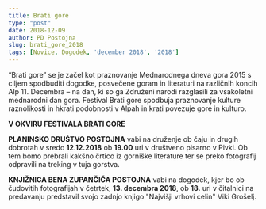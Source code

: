 ```yaml
---
title: Brati gore
type: "post"
date: 2018-12-09
author: PD Postojna
slug: brati_gore_2018
tags: [Novice, Dogodek, 'december 2018', '2018']
---
```


“Brati gore” se je začel kot praznovanje Mednarodnega dneva gora 2015 s ciljem spodbuditi dogodke, posvečene goram in literaturi na različnih koncih Alp 11. Decembra – na dan, ki so ga Združeni narodi razglasili za vsakoletni mednarodni dan gora. <!--more--> Festival Brati gore spodbuja praznovanje kulture raznolikosti in hkrati podobnosti v Alpah in krati povezuje gore in kulturo.


**V OKVIRU FESTIVALA BRATI GORE**

**PLANINSKO DRUŠTVO POSTOJNA** vabi na druženje ob čaju in drugih dobrotah v sredo **12.12.2018** ob **19.00** uri v društveno pisarno v Pivki. Ob tem bomo prebrali kakšno črtico iz gorniške literature ter se preko fotografij odpravili na treking v tuja gorstva.

**KNJIŽNICA BENA ZUPANČIČA POSTOJNA** vabi na dogodek, kjer bo ob čudovitih fotografijah v četrtek, **13. decembra 2018**, ob **18.** uri v čitalnici na predavanju predstavil svojo zadnjo knjigo "Najvišji vrhovi celin" Viki Grošelj.

